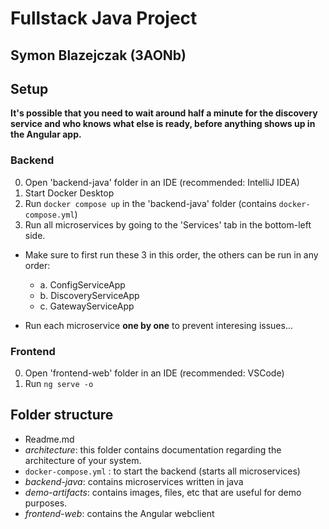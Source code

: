# Fullstack Java Project

## Symon Blazejczak (3AONb)

## Setup

**It's possible that you need to wait around half a minute for the discovery service and who knows what else is ready, before anything shows up in the Angular app.**

### Backend

0. Open 'backend-java' folder in an IDE (recommended: IntelliJ IDEA)
1. Start Docker Desktop
2. Run `docker compose up` in the 'backend-java' folder (contains `docker-compose.yml`)
3. Run all microservices by going to the 'Services' tab in the bottom-left side. 

- Make sure to first run these 3 in this order, the others can be run in any order:
  - a. ConfigServiceApp
  - b. DiscoveryServiceApp
  - c. GatewayServiceApp

- Run each microservice **one by one** to prevent interesing issues...

### Frontend

0. Open 'frontend-web' folder in an IDE (recommended: VSCode)
1. Run `ng serve -o`



## Folder structure

- Readme.md
- _architecture_: this folder contains documentation regarding the architecture of your system.
- `docker-compose.yml` : to start the backend (starts all microservices)
- _backend-java_: contains microservices written in java
- _demo-artifacts_: contains images, files, etc that are useful for demo purposes.
- _frontend-web_: contains the Angular webclient